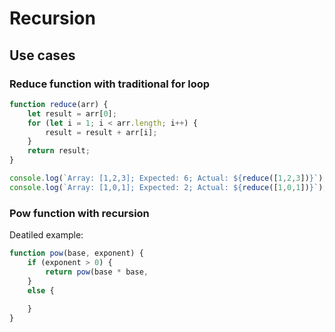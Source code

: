 # Recursion

## Use cases

### Reduce function with traditional for loop

```javascript runnable
function reduce(arr) {
    let result = arr[0];
    for (let i = 1; i < arr.length; i++) {
        result = result + arr[i];
    }
    return result;
}

console.log(`Array: [1,2,3]; Expected: 6; Actual: ${reduce([1,2,3])}`);
console.log(`Array: [1,0,1]; Expected: 2; Actual: ${reduce([1,0,1])}`);
```

### Pow function with recursion

Deatiled example: 
```javascript runnable
function pow(base, exponent) {
    if (exponent > 0) {
        return pow(base * base,
    }
    else {
        
    }
}
```
